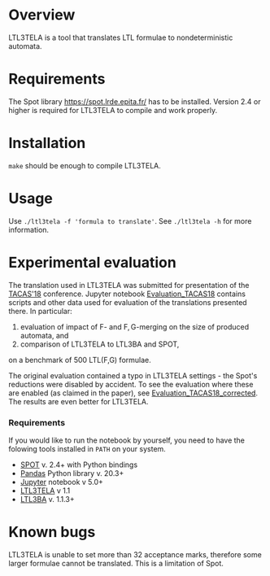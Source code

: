 Overview
========

LTL3TELA is a tool that translates LTL formulae to nondeterministic automata.

Requirements
============

The Spot library <https://spot.lrde.epita.fr/> has to be installed. Version
2.4 or higher is required for LTL3TELA to compile and work properly.

Installation
============
`make` should be enough to compile LTL3TELA.

Usage
=====
Use `./ltl3tela -f 'formula to translate'`.
See `./ltl3tela -h` for more information.

Experimental evaluation
=======================

The translation used in LTL3TELA was submitted for presentation of the
[TACAS'18](http://www.etaps.org/index.php/2018/tacas) conference.
Jupyter notebook [Evaluation_TACAS18](Experiments/Evaluation_TACAS18.ipynb)
contains scripts and other data used for evaluation of the translations
presented there. In particular:
1. evaluation of impact of $\mathsf{F}$- and $\mathsf{F,G}$-merging on the size
  of produced automata, and
2. comparison of LTL3TELA to LTL3BA and SPOT,

on a benchmark of 500 LTL($\mathsf{F}$,$\mathsf{G}$) formulae.

The original evaluation contained a typo in LTL3TELA settings - the Spot's
reductions were disabled by accident. To see the evaluation where these are
enabled (as claimed in the paper), see
[Evaluation_TACAS18_corrected](Experiments/Evaluation_TACAS18_corrected.ipynb). The
results are even better for LTL3TELA.

### Requirements

If you would like to run the notebook by yourself, you need to have the
folowing tools installed in `PATH` on your system.

* [SPOT](https://spot.lrde.epita.fr/) v. 2.4+ with Python bindings
* [Pandas](http://pandas.pydata.org/) Python library v. 20.3+
* [Jupyter](http://jupyter.org/) notebook v 5.0+
* [LTL3TELA](https://github.com/jurajmajor/ltl3tela) v 1.1
* [LTL3BA](https://sourceforge.net/projects/ltl3ba/) v. 1.1.3+

Known bugs
==========

LTL3TELA is unable to set more than 32 acceptance marks, therefore some larger
formulae cannot be translated. This is a limitation of Spot.
